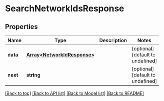 # SearchNetworkIdsResponse

## Properties

|Name | Type | Description | Notes|
|------------ | ------------- | ------------- | -------------|
|**data** | [**Array&lt;NetworkIdResponse&gt;**](NetworkIdResponse.md) |  | [optional] [default to undefined]|
|**next** | **string** |  | [optional] [default to undefined]|




[[Back to top]](#) [[Back to API list]](../../README.md#documentation-for-api-endpoints) [[Back to Model list]](../../README.md#documentation-for-models) [[Back to README]](../../README.md)
